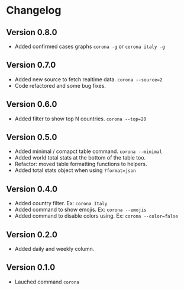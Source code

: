 # Changelog

## Version 0.8.0

* Added confirmed cases graphs `corona -g` or `corona italy -g`

## Version 0.7.0

* Added new source to fetch realtime data. `corona --source=2`
* Code refactored and some bug fixes.

## Version 0.6.0

* Added filter to show top N countries. `corona --top=20`

## Version 0.5.0

* Added minimal / comapct table command. `corona --minimal`
* Added world total stats at the bottom of the table too.
* Refactor: moved table formatting functions to helpers.
* Added total stats object when using `?format=json`

## Version 0.4.0

* Added country filter. Ex:  `corona Italy`
* Added command to show emojis. Ex: `corona --emojis`
* Added command to disable colors using. Ex: `corona --color=false`

## Version 0.2.0

* Added daily and weekly column.

## Version 0.1.0

* Lauched command `corona`
